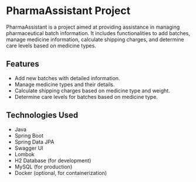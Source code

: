 # PharmaAssistant Project

PharmaAssistant is a project aimed at providing assistance in managing pharmaceutical batch information. It includes functionalities to add batches, manage medicine information, calculate shipping charges, and determine care levels based on medicine types.

## Features

- Add new batches with detailed information.
- Manage medicine types and their details.
- Calculate shipping charges based on medicine type and weight.
- Determine care levels for batches based on medicine type.

## Technologies Used

- Java
- Spring Boot
- Spring Data JPA
- Swagger UI
- Lombok
- H2 Database (for development)
- MySQL (for production)
- Docker (optional, for containerization)



